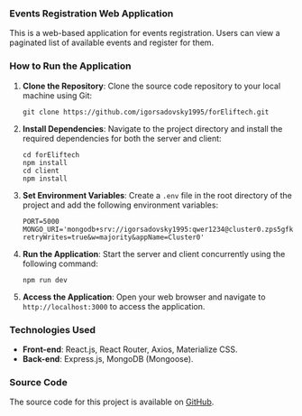 ### Events Registration Web Application

This is a web-based application for events registration. Users can view a paginated list of available events and register for them.

### How to Run the Application

1. **Clone the Repository**: Clone the source code repository to your local machine using Git:

   ```
   git clone https://github.com/igorsadovsky1995/forEliftech.git
   ```

2. **Install Dependencies**: Navigate to the project directory and install the required dependencies for both the server and client:

   ```
   cd forEliftech
   npm install
   cd client
   npm install
   ```

3. **Set Environment Variables**: Create a `.env` file in the root directory of the project and add the following environment variables:

   ```
   PORT=5000
   MONGO_URI='mongodb+srv://igorsadovsky1995:qwer1234@cluster0.zps5gfk.mongodb.net/?retryWrites=true&w=majority&appName=Cluster0'
   ```

4. **Run the Application**: Start the server and client concurrently using the following command:

   ```
   npm run dev
   ```

5. **Access the Application**: Open your web browser and navigate to `http://localhost:3000` to access the application.

### Technologies Used

- **Front-end**: React.js, React Router, Axios, Materialize CSS.
- **Back-end**: Express.js, MongoDB (Mongoose).

### Source Code

The source code for this project is available on [GitHub](https://github.com/igorsadovsky1995/forEliftech).
